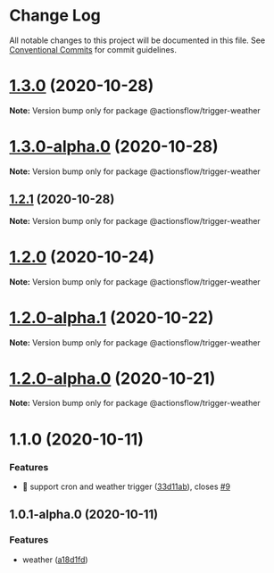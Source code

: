 # Change Log

All notable changes to this project will be documented in this file.
See [Conventional Commits](https://conventionalcommits.org) for commit guidelines.

# [1.3.0](https://github.com/actionsflow/actionsflow/compare/@actionsflow/trigger-weather@1.3.0-alpha.0...@actionsflow/trigger-weather@1.3.0) (2020-10-28)

**Note:** Version bump only for package @actionsflow/trigger-weather





# [1.3.0-alpha.0](https://github.com/actionsflow/actionsflow/compare/@actionsflow/trigger-weather@1.2.1...@actionsflow/trigger-weather@1.3.0-alpha.0) (2020-10-28)

**Note:** Version bump only for package @actionsflow/trigger-weather





## [1.2.1](https://github.com/actionsflow/actionsflow/compare/@actionsflow/trigger-weather@1.2.0...@actionsflow/trigger-weather@1.2.1) (2020-10-28)

**Note:** Version bump only for package @actionsflow/trigger-weather





# [1.2.0](https://github.com/actionsflow/actionsflow/compare/@actionsflow/trigger-weather@1.2.0-alpha.1...@actionsflow/trigger-weather@1.2.0) (2020-10-24)

**Note:** Version bump only for package @actionsflow/trigger-weather





# [1.2.0-alpha.1](https://github.com/actionsflow/actionsflow/compare/@actionsflow/trigger-weather@1.2.0-alpha.0...@actionsflow/trigger-weather@1.2.0-alpha.1) (2020-10-22)

**Note:** Version bump only for package @actionsflow/trigger-weather





# [1.2.0-alpha.0](https://github.com/actionsflow/actionsflow/compare/@actionsflow/trigger-weather@1.1.0...@actionsflow/trigger-weather@1.2.0-alpha.0) (2020-10-21)

**Note:** Version bump only for package @actionsflow/trigger-weather





# 1.1.0 (2020-10-11)


### Features

* 🎸 support cron and weather trigger ([33d11ab](https://github.com/actionsflow/actionsflow/commit/33d11ab0952b84aaa38e7195407138180f727392)), closes [#9](https://github.com/actionsflow/actionsflow/issues/9)





## 1.0.1-alpha.0 (2020-10-11)


### Features

* weather ([a18d1fd](https://github.com/actionsflow/actionsflow/commit/a18d1fd3d27db8a287452381eaf0d38470ea2993))
